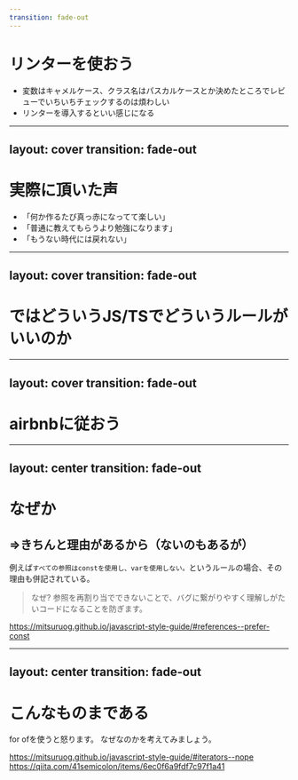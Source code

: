```yaml
---
transition: fade-out
---
```


# リンターを使おう

* 変数はキャメルケース、クラス名はパスカルケースとか決めたところでレビューでいちいちチェックするのは煩わしい
* リンターを導入するといい感じになる


---
layout: cover
transition: fade-out
---


# 実際に頂いた声

* 「何か作るたび真っ赤になってて楽しい」
* 「普通に教えてもらうより勉強になります」
* 「もうない時代には戻れない」

---
layout: cover
transition: fade-out
---

# ではどういうJS/TSでどういうルールがいいのか

---
layout: cover
transition: fade-out
---

# airbnbに従おう

---
layout: center
transition: fade-out
---

# なぜか
## =>きちんと理由があるから（ないのもあるが）
例えば`すべての参照はconstを使用し、varを使用しない。`というルールの場合、その理由も併記されている。

> なぜ? 参照を再割り当でできないことで、バグに繋がりやすく理解しがたいコードになることを防ぎます。

https://mitsuruog.github.io/javascript-style-guide/#references--prefer-const

---
layout: center
transition: fade-out
---

# こんなものまである

for ofを使うと怒ります。
なぜなのかを考えてみましょう。

https://mitsuruog.github.io/javascript-style-guide/#iterators--nope
https://qiita.com/41semicolon/items/6ec0f6a9fdf7c97f1a41

